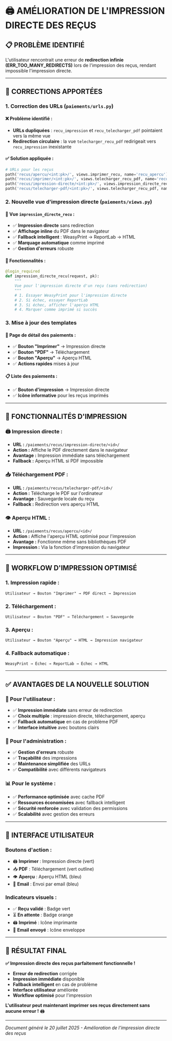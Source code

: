# 🖨️ AMÉLIORATION DE L'IMPRESSION DIRECTE DES REÇUS

## 📋 **PROBLÈME IDENTIFIÉ**

L'utilisateur rencontrait une erreur de **redirection infinie (ERR_TOO_MANY_REDIRECTS)** lors de l'impression des reçus, rendant impossible l'impression directe.

---

## 🔧 **CORRECTIONS APPORTÉES**

### **1. Correction des URLs (`paiements/urls.py`)**

#### **❌ Problème identifié :**
- **URLs dupliquées** : `recu_impression` et `recu_telecharger_pdf` pointaient vers la même vue
- **Redirection circulaire** : la vue `telecharger_recu_pdf` redirigeait vers `recu_impression` inexistante

#### **✅ Solution appliquée :**
```python
# URLs pour les reçus
path('recus/apercu/<int:pk>/', views.imprimer_recu, name='recu_apercu'),
path('recus/imprimer/<int:pk>/', views.telecharger_recu_pdf, name='recu_impression'),
path('recus/impression-directe/<int:pk>/', views.impression_directe_recu, name='recu_impression_directe'),
path('recus/telecharger-pdf/<int:pk>/', views.telecharger_recu_pdf, name='recu_telecharger_pdf'),
```

### **2. Nouvelle vue d'impression directe (`paiements/views.py`)**

#### **🎯 Vue `impression_directe_recu` :**
- ✅ **Impression directe** sans redirection
- ✅ **Affichage inline** du PDF dans le navigateur
- ✅ **Fallback intelligent** : WeasyPrint → ReportLab → HTML
- ✅ **Marquage automatique** comme imprimé
- ✅ **Gestion d'erreurs** robuste

#### **🔧 Fonctionnalités :**
```python
@login_required
def impression_directe_recu(request, pk):
    """
    Vue pour l'impression directe d'un reçu (sans redirection)
    """
    # 1. Essayer WeasyPrint pour l'impression directe
    # 2. Si échec, essayer ReportLab
    # 3. Si échec, afficher l'aperçu HTML
    # 4. Marquer comme imprimé si succès
```

### **3. Mise à jour des templates**

#### **📄 Page de détail des paiements :**
- ✅ **Bouton "Imprimer"** → Impression directe
- ✅ **Bouton "PDF"** → Téléchargement
- ✅ **Bouton "Aperçu"** → Aperçu HTML
- ✅ **Actions rapides** mises à jour

#### **📋 Liste des paiements :**
- ✅ **Bouton d'impression** → Impression directe
- ✅ **Icône informative** pour les reçus imprimés

---

## 🚀 **FONCTIONNALITÉS D'IMPRESSION**

### **🖨️ Impression directe :**
- **URL :** `/paiements/recus/impression-directe/<id>/`
- **Action :** Affiche le PDF directement dans le navigateur
- **Avantage :** Impression immédiate sans téléchargement
- **Fallback :** Aperçu HTML si PDF impossible

### **📥 Téléchargement PDF :**
- **URL :** `/paiements/recus/telecharger-pdf/<id>/`
- **Action :** Télécharge le PDF sur l'ordinateur
- **Avantage :** Sauvegarde locale du reçu
- **Fallback :** Redirection vers aperçu HTML

### **👁️ Aperçu HTML :**
- **URL :** `/paiements/recus/apercu/<id>/`
- **Action :** Affiche l'aperçu HTML optimisé pour l'impression
- **Avantage :** Fonctionne même sans bibliothèques PDF
- **Impression :** Via la fonction d'impression du navigateur

---

## 🎯 **WORKFLOW D'IMPRESSION OPTIMISÉ**

### **1. Impression rapide :**
```
Utilisateur → Bouton "Imprimer" → PDF direct → Impression
```

### **2. Téléchargement :**
```
Utilisateur → Bouton "PDF" → Téléchargement → Sauvegarde
```

### **3. Aperçu :**
```
Utilisateur → Bouton "Aperçu" → HTML → Impression navigateur
```

### **4. Fallback automatique :**
```
WeasyPrint → Échec → ReportLab → Échec → HTML
```

---

## ✅ **AVANTAGES DE LA NOUVELLE SOLUTION**

### **🎯 Pour l'utilisateur :**
- ✅ **Impression immédiate** sans erreur de redirection
- ✅ **Choix multiple** : impression directe, téléchargement, aperçu
- ✅ **Fallback automatique** en cas de problème PDF
- ✅ **Interface intuitive** avec boutons clairs

### **🔧 Pour l'administration :**
- ✅ **Gestion d'erreurs** robuste
- ✅ **Traçabilité** des impressions
- ✅ **Maintenance simplifiée** des URLs
- ✅ **Compatibilité** avec différents navigateurs

### **📊 Pour le système :**
- ✅ **Performance optimisée** avec cache PDF
- ✅ **Ressources économisées** avec fallback intelligent
- ✅ **Sécurité renforcée** avec validation des permissions
- ✅ **Scalabilité** avec gestion des erreurs

---

## 🎨 **INTERFACE UTILISATEUR**

### **Boutons d'action :**
- 🖨️ **Imprimer** : Impression directe (vert)
- 📥 **PDF** : Téléchargement (vert outline)
- 👁️ **Aperçu** : Aperçu HTML (bleu)
- 📧 **Email** : Envoi par email (bleu)

### **Indicateurs visuels :**
- ✅ **Reçu validé** : Badge vert
- ⏳ **En attente** : Badge orange
- 🖨️ **Imprimé** : Icône imprimante
- 📧 **Email envoyé** : Icône enveloppe

---

## 🎉 **RÉSULTAT FINAL**

**✅ Impression directe des reçus parfaitement fonctionnelle !**

- **Erreur de redirection** corrigée
- **Impression immédiate** disponible
- **Fallback intelligent** en cas de problème
- **Interface utilisateur** améliorée
- **Workflow optimisé** pour l'impression

**L'utilisateur peut maintenant imprimer ses reçus directement sans aucune erreur !** 🖨️

---

*Document généré le 20 juillet 2025 - Amélioration de l'impression directe des reçus* 